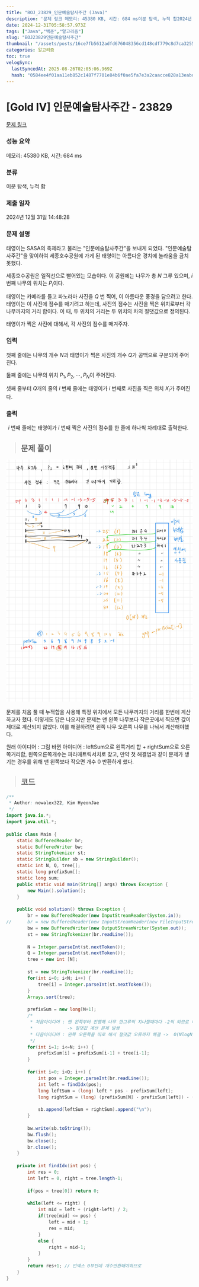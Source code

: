 ```yaml
---
title: "BOJ_23829_인문예술탐사주간 (Java)"
description: '문제 링크 메모리: 45380 KB, 시간: 684 ms이분 탐색, 누적 합2024년 12월 31일 14:48:28태영이는 SASA의 축제라고 불리는 "인문예술탐사주간"을 보내게 되었다. "인문예술탐사주간"을 맞이하여 세종호수공원에 가게 된 태영이는 아름다운 경치에 놀라움을 금치 못했다.'
date: 2024-12-31T05:58:57.973Z
tags: ["Java","백준","알고리즘"]
slug: "BOJ23829인문예술탐사주간"
thumbnail: "/assets/posts/16ce7fb5612adfd676048356cd148cdf779c8d7ca3255d7556391d38715cb208.png"
categories: 알고리즘
toc: true
velogSync:
  lastSyncedAt: 2025-08-26T02:05:06.969Z
  hash: "0584ee4f01aa11eb852c1487f7701e84b6f0ae5fa7e3a2caacce828a13eabdea"
---
```


# [Gold IV] 인문예술탐사주간 - 23829 

[문제 링크](https://www.acmicpc.net/problem/23829) 

### 성능 요약

메모리: 45380 KB, 시간: 684 ms

### 분류

이분 탐색, 누적 합

### 제출 일자

2024년 12월 31일 14:48:28

### 문제 설명

태영이는 SASA의 축제라고 불리는 "인문예술탐사주간"을 보내게 되었다. "인문예술탐사주간"을 맞이하여 세종호수공원에 가게 된 태영이는 아름다운 경치에 놀라움을 금치 못했다.

세종호수공원은 일직선으로 뻗어있는 모습이다. 이 공원에는 나무가 총 $N$ 그루 있으며, $i$ 번째 나무의 위치는 $P_i$이다.

태영이는 카메라를 들고 파노라마 사진을 $Q$ 번 찍어, 이 아름다운 풍경을 담으려고 한다. 태영이는 이 사진에 점수를 매기려고 하는데, 사진의 점수는 사진을 찍은 위치로부터 각 나무까지의 거리 합이다. 이 때, 두 위치의 거리는 두 위치의 차의 절댓값으로 정의된다.

태영이가 찍은 사진에 대해서, 각 사진의 점수를 매겨주자.

### 입력 

첫째 줄에는 나무의 개수 $N$과 태영이가 찍은 사진의 개수 $Q$가 공백으로 구분되어 주어진다.

둘째 줄에는 나무의 위치 $P_1, P_2, \cdots, P_N$이 주어진다.

셋째 줄부터 $Q$개의 줄의 $i$ 번째 줄에는 태영이가 $i$ 번째로 사진을 찍은 위치 $X_i$가 주어진다.

### 출력 
 
$i$ 번째 줄에는 태영이가 $i$ 번째 찍은 사진의 점수를 한 줄에 하나씩 차례대로 출력한다.

> ## 문제 풀이

![](/assets/posts/16ce7fb5612adfd676048356cd148cdf779c8d7ca3255d7556391d38715cb208.png)

문제를 처음 풀 때 누적합을 사용해 특정 위치에서 모든 나무까지의 거리를 한번에 계산하고자 했다. 이렇게도 답은 나오지만 문제는 맨 왼쪽 나무보다 작은곳에서 찍으면 값이 제대로 계산되지 않았다. 이를 해결하려면 왼쪽 나무 오른쪽 나무를 나눠서 계산해야했다. 

원래 아이디어 : 그림
바뀐 아이디어 : leftSum으로 왼쪽거리 합 + rightSum으로 오른쪽거리합, 왼쪽오른쪽개수는 파라매트릭서치로 찾고, 만약 첫 해결법과 같이 문제가 생기는 경우를 위해 맨 왼쪽보다 작으면 개수 0 반환하게 했다.

> ## 코드

```java
/**
 * Author: nowalex322, Kim HyeonJae
 */
import java.io.*;
import java.util.*;

public class Main {
	static BufferedReader br;
	static BufferedWriter bw;
	static StringTokenizer st;
	static StringBuilder sb = new StringBuilder();
	static int N, Q, tree[];
	static long prefixSum[];
	static long sum;
	public static void main(String[] args) throws Exception {
		new Main().solution();
	}

	public void solution() throws Exception {
		br = new BufferedReader(new InputStreamReader(System.in));
//		br = new BufferedReader(new InputStreamReader(new FileInputStream("input.txt")));
		bw = new BufferedWriter(new OutputStreamWriter(System.out));
		st = new StringTokenizer(br.readLine());
		
		N = Integer.parseInt(st.nextToken());
		Q = Integer.parseInt(st.nextToken());
		tree = new int [N];
		
		st = new StringTokenizer(br.readLine());
		for(int i=0; i<N; i++) {
			tree[i] = Integer.parseInt(st.nextToken());
		}
		Arrays.sort(tree);		
		
		prefixSum = new long[N+1];
		/*
		 * 처음아이디어 : 맨 왼쪽부터 진행해 나무 한그루씩 지나칠때마다 -2씩 되므로 이를 반영하여 누적합 -> 첫 O(N) 이후 쿼리마다 O(1)
		 * 			   -> 절댓값 계산 문제 발생
		 * 다음아이디어 : 왼쪽 오른쪽을 따로 해서 절댓값 오류까지 해결 ->  O(NlogN)
		 */
		for(int i=1; i<=N; i++) {
			prefixSum[i] = prefixSum[i-1] + tree[i-1];
		}
		
		for(int i=0; i<Q; i++) {
			int pos = Integer.parseInt(br.readLine());
			int left = findIdx(pos);
			long leftSum = (long) left * pos - prefixSum[left];
			long rightSum = (long) (prefixSum[N] - prefixSum[left]) - (long) pos * (N-left);
			
			sb.append(leftSum + rightSum).append("\n");
		}
						
		bw.write(sb.toString());
		bw.flush();
		bw.close();
		br.close();
	}

	private int findIdx(int pos) {
		int res = 0;
		int left = 0, right = tree.length-1;

        if(pos < tree[0]) return 0;

		while(left <= right) {
			int mid = left + (right-left) / 2;
			if(tree[mid] <= pos) {
				left = mid + 1;
				res = mid;
			}
			else {
				right = mid-1;
			}
		}
		return res+1; // 인덱스 0부턴데 개수반환해야하므로
	}
}
```